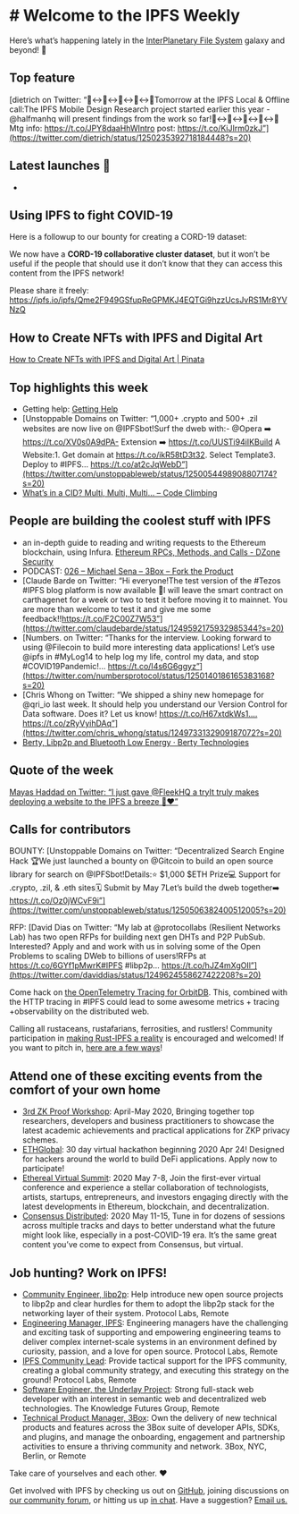 # # Welcome to the IPFS Weekly

Here’s what’s happening lately in the [InterPlanetary File System](https://ipfs.io/) galaxy and beyond! 🚀

## Top feature
[dietrich on Twitter: “📱↔️📱↔️📱↔️📱↔️📱Tomorrow at the IPFS Local & Offline call:The IPFS Mobile Design Research project started earlier this year - @halfmanhq will present findings from the work so far!📱↔️📱↔️📱↔️📱↔️📱Mtg info: https://t.co/JPY8daaHhWIntro post: https://t.co/KiJIrm0zkJ”](https://twitter.com/dietrich/status/1250235392718184448?s=20)


## Latest launches 🚀

* 

## Using IPFS to fight COVID-19
Here is a followup to our bounty for creating a CORD-19 dataset:

We now have a **CORD-19 collaborative cluster dataset**, but it won’t be useful if the people that should use it don’t know that they can access this content from the IPFS network! 

Please share it freely: https://ipfs.io/ipfs/Qme2F949GSfupReGPMKJ4EQTGi9hzzUcsJvRS1Mr8YVNzQ


## How to Create NFTs with IPFS and Digital Art
[How to Create NFTs with IPFS and Digital Art | Pinata](https://medium.com/pinata/ipfs-nfts-and-persistent-artwork-50a129587a36)




## Top highlights this week
* Getting help: [Getting Help](https://ipfs.io/help/)
* [Unstoppable Domains on Twitter: “1,000+ .crypto and 500+ .zil websites are now live on @IPFSbot!Surf the dweb with:- @Opera ➡️ https://t.co/XV0s0A9dPA- Extension ➡️ https://t.co/UUSTi94iIKBuild A Website:1. Get domain at https://t.co/ikR58tD3t32. Select Template3. Deploy to #IPFS… https://t.co/at2cJqWebD”](https://twitter.com/unstoppableweb/status/1250054498908807174?s=20)
* [What’s in a CID? Multi, Multi, Multi… – Code Climbing](https://codeclimbing.com/whats-in-a-cid-multi-multi-multi/)


## People are building the coolest stuff with IPFS
* an in-depth guide to reading and writing requests to the Ethereum blockchain, using Infura. [Ethereum RPCs, Methods, and Calls - DZone Security](https://dzone.com/articles/ethereum-rpcs-methods-and-calls)
* PODCAST: [026 – Michael Sena – 3Box – Fork the Product](https://forktheproduct.com/episodes/026-michael-sena-3box/)
* [Claude Barde on Twitter: “Hi everyone!The test version of the #Tezos #IPFS blog platform is now available 🥳I will leave the smart contract on carthagenet for a week or two to test it before moving it to mainnet. You are more than welcome to test it and give me some feedback!!https://t.co/F2C00Z7W53”](https://twitter.com/claudebarde/status/1249592175932985344?s=20)
* [Numbers. on Twitter: “Thanks for the interview. Looking forward to using @Filecoin to build more interesting data applications! Let’s use @ipfs in #MyLog14 to help log my life, control my data, and stop #COVID19Pandemic!… https://t.co/I4s6G6ggyz”](https://twitter.com/numbersprotocol/status/1250140186165383168?s=20)
* [Chris Whong on Twitter: “We shipped a shiny new homepage for @qri_io last week.  It should help you understand our Version Control for Data software.  Does it?  Let us know! https://t.co/H67xtdkWs1.… https://t.co/zRyVyihDAq”](https://twitter.com/chris_whong/status/1249733132909187072?s=20)
* [Berty, Libp2p and Bluetooth Low Energy · Berty Technologies](https://berty.tech/blog/bluetooth-low-energy)

## Quote of the week
[Mayas Haddad on Twitter: “I just gave @FleekHQ a tryIt truly makes deploying a website to the IPFS a breeze 💯❤️”](https://twitter.com/mayas__h/status/1249686162647777281?s=20)

## Calls for contributors
BOUNTY: [Unstoppable Domains on Twitter: “Decentralized Search Engine Hack 🏆We just launched a bounty on @Gitcoin to build an open source library for search on @IPFSbot!Details:⭐️ $1,000 $ETH Prize💻 Support for .crypto, .zil, & .eth sites🗓️ Submit by May 7Let’s build the dweb together➡️ https://t.co/Oz0jWCvF9i”](https://twitter.com/unstoppableweb/status/1250506382400512005?s=20)

RFP: [David Dias on Twitter: “My lab at @protocollabs (Resilient Networks Lab) has two open RFPs for building next gen DHTs and P2P PubSub. Interested? Apply and and work with us in solving some of the Open Problems to scaling DWeb to billions of users!RFPs at https://t.co/6GYf1pMwrK#IPFS #libp2p… https://t.co/hJZ4mXgOIl”](https://twitter.com/daviddias/status/1249624558627422208?s=20)

Come hack on [the OpenTelemetry Tracing for OrbitDB](https://github.com/orbitdb/opentelemetry-plugin-orbitdb). This, combined with the HTTP tracing in #IPFS could lead to some awesome metrics + tracing +observability on the distributed web.

Calling all rustaceans, rustafarians, ferrosities, and rustlers! Community participation in [making Rust-IPFS a reality](https://blog.ipfs.io/2020-03-18-announcing-rust-ipfs/) is encouraged and welcomed! If you want to pitch in, [here are a few ways](https://github.com/ipfs-rust/ipfs-rust-conformance/issues?q=is%3Aopen+is%3Aissue+label%3A%22help+wanted%22)!


## Attend one of these exciting events from the comfort of your own home
* [3rd ZK Proof Workshop](https://zkproof.org/events/workshop3/invite/): April-May 2020, Bringing together top researchers, developers and business practitioners to showcase the latest academic achievements and practical applications for ZKP privacy schemes.
* [ETHGlobal](https://medium.com/ethglobal/hackmoney-ethglobals-first-online-defi-hackathon-aa6e97815db0): 30 day virtual hackathon beginning 2020 Apr 24! Designed for hackers around the world to build DeFi applications. Apply now to participate!
* [Ethereal Virtual Summit](https://www.etherealsummit.com/): 2020 May 7-8, Join the first-ever virtual conference and experience a stellar collaboration of technologists, artists, startups, entrepreneurs, and investors engaging directly with the latest developments in Ethereum, blockchain, and decentralization.
* [Consensus Distributed](https://www.coindesk.com/events/consensus-2020?gclid=Cj0KCQiAyKrxBRDHARIsAKCzn8xTLzNy3u0cGN4s-gH5dpLxpeCQn8ufhFBlyZ3F4sXtd9ZF_azLQeYaApliEALw_wcB): 2020 May 11-15, Tune in for dozens of sessions across multiple tracks and days to better understand what the future might look like, especially in a post-COVID-19 era. It’s the same great content you’ve come to expect from Consensus, but virtual.


## Job hunting? Work on IPFS!

* [Community Engineer, libp2p](https://jobs.lever.co/protocol/0afd449f-b292-42b4-abfd-af26415b796b): Help introduce new open source projects to libp2p and clear hurdles for them to adopt the libp2p stack for the networking layer of their system. Protocol Labs, Remote
* [Engineering Manager, IPFS](https://jobs.lever.co/protocol/3f0787e8-58b3-4122-a1ea-424561d2658f): Engineering managers have the challenging and exciting task of supporting and empowering engineering teams to deliver complex internet-scale systems in an environment defined by curiosity, passion, and a love for open source. Protocol Labs, Remote
* [IPFS Community Lead](https://jobs.lever.co/protocol/71c4a9b9-af90-4ce9-9dba-8b72507997bf): Provide tactical support for the IPFS community, creating a global community strategy, and executing this strategy on the ground! Protocol Labs, Remote
* [Software Engineer, the Underlay Project](https://notes.knowledgefutures.org/pub/si1okbw9): Strong full-stack web developer with an interest in semantic web and decentralized web technologies. The Knowledge Futures Group, Remote
* [Technical Product Manager, 3Box](https://jobs.lever.co/3box/6c68f7ec-a4b4-48ab-9d77-6500e36351e7): Own the delivery of new technical products and features across the 3Box suite of developer APIs, SDKs, and plugins, and manage the onboarding, engagement and partnership activities to ensure a thriving community and network. 3Box, NYC, Berlin, or Remote

Take care of yourselves and each other. ❤️

Get involved with IPFS by checking us out on [GitHub](https://github.com/ipfs), joining discussions on [our community forum](https://discuss.ipfs.io/), or hitting us up [in chat](https://riot.im/app/#/room/#ipfs:matrix.org). Have a suggestion? [Email us.](mailto:newsletter@ipfs.io)
